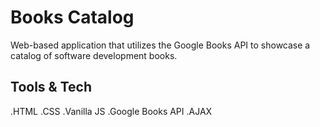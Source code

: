 # Books Catalog
 Web-based application that utilizes the Google Books API to showcase a catalog of software development books.


## Tools & Tech

.HTML
.CSS
.Vanilla JS
.Google Books API
.AJAX
